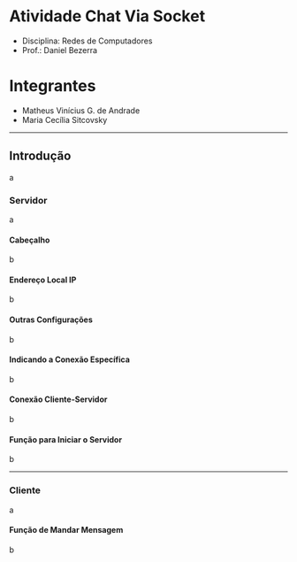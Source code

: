# Atividade Chat Via Socket
- Disciplina: Redes de Computadores
- Prof.: Daniel Bezerra

# Integrantes
- Matheus Vinícius G. de Andrade
- Maria Cecília Sitcovsky
-------------------------------------------------------------

## Introdução
a

### Servidor
a

#### Cabeçalho
b
#### Endereço Local IP
b
#### Outras Configurações
b
#### Indicando a Conexão Específica
b
#### Conexão Cliente-Servidor
b
#### Função para Iniciar o Servidor
b

-------------------------------------------------------------
### Cliente
a

#### Função de Mandar Mensagem
b
